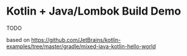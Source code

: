 Kotlin + Java/Lombok Build Demo
===============================

TODO

based on https://github.com/JetBrains/kotlin-examples/tree/master/gradle/mixed-java-kotlin-hello-world